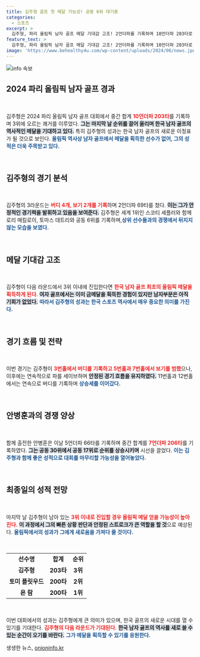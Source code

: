 ```yaml
---
title: 김주형 골프 첫 메달 가능성! 공동 6위 대기중
categories:
  - 스포츠
excerpt: >
  김주형, 파리 올림픽 남자 골프 메달 기대감 고조! 2언더파를 기록하며 10언더파 203타로 3위권에 진입. 3위 안에 들면 한국 남자 골프 첫 메달이 성사된다. 골프역사를 새로 쓴다!
feature_text: >
  김주형, 파리 올림픽 남자 골프 메달 기대감 고조! 2언더파를 기록하며 10언더파 203타로 3위권에 진입. 3위 안에 들면 한국 남자 골프 첫 메달이 성사된다. 골프역사를 새로 쓴다!
image: 'https://www.behealthy4u.com/wp-content/uploads/2024/06/news.jpg'
---
```


<p><img src="https://www.behealthy4u.com/wp-content/uploads/2024/06/news.jpg" alt="info 속보" /></p>

<h2 data-ke-size="size26">2024 파리 올림픽 남자 골프 경과</h2>

<p data-ke-size="size16">&nbsp;</p>

<p>김주형은 2024 파리 올림픽 남자 골프 대회에서 중간 합계 <b><span style="color: #ee2323;">10언더파 203타</span></b>를 기록하며 3위에 오르는 쾌거를 이루었다. <b><span style="background-color: #21538527;">그는 마지막 날 순위를 끌어 올리며 한국 남자 골프의 역사적인 메달을 기대하고 있다.</span></b> 특히 김주형의 성과는 한국 남자 골프의 새로운 이정표가 될 것으로 보인다. <b><span style="color: #1a5490;">올림픽 역사상 남자 골프에서 메달을 획득한 선수가 없어, 그의 성적은 더욱 주목받고 있다.</span></b></p>

<p data-ke-size="size16">&nbsp;</p>

<h2 data-ke-size="size26">김주형의 경기 분석</h2>

<p data-ke-size="size16">&nbsp;</p>

<p>김주형의 3라운드는 <b><span style="color: #ee2323;">버디 4개, 보기 2개를 기록</span></b>하며 2언더파 69타를 쳤다. <b><span style="background-color: #21538527;">이는 그가 안정적인 경기력을 발휘하고 있음을 보여준다.</span></b> 김주형은 세계 1위인 스코티 셰플러와 함께 로리 매킬로이, 토마스 데트리와 공동 6위를 기록하며,<b><span style="color: #1a5490;">상위 선수들과의 경쟁에서 뒤지지 않는 모습을 보였다.</span></b> </p>

<p data-ke-size="size16">&nbsp;</p>

<h2 data-ke-size="size26">메달 기대감 고조</h2>

<p data-ke-size="size16">&nbsp;</p>

<p>김주형이 다음 라운드에서 3위 이내에 진입한다면 <b><span style="color: #ee2323;">한국 남자 골프 최초의 올림픽 메달을 획득하게 된다.</span></b> <b><span style="background-color: #21538527;">여자 골프에서는 이미 금메달을 획득한 경험이 있지만 남자부문은 아직 기회가 없었다.</span></b> <b><span style="color: #1a5490;">따라서 김주형의 성과는 한국 스포츠 역사에서 매우 중요한 의미를 가진다.</span></b></p>

<p data-ke-size="size16">&nbsp;</p>

<h2 data-ke-size="size26">경기 흐름 및 전략</h2>

<p data-ke-size="size16">&nbsp;</p>

<p>이번 경기는 김주형이 <b><span style="color: #ee2323;">3번홀에서 버디를 기록하고 5번홀과 7번홀에서 보기를 범했</span></b>으나, 이후에는 연속적으로 파를 세이브하며 <b><span style="background-color: #21538527;">안정된 경기 흐름을 유지하였다.</span></b> 11번홀과 12번홀에서는 연속으로 버디를 기록하며 <b><span style="color: #1a5490;">상승세를 이어갔다.</span></b></p>

<p data-ke-size="size16">&nbsp;</p>

<h2 data-ke-size="size26">안병훈과의 경쟁 양상</h2>

<p data-ke-size="size16">&nbsp;</p>

<p>함께 출전한 안병훈은 이날 5언더파 66타를 기록하며 중간 합계를 <b><span style="color: #ee2323;">7언더파 206타</span></b>를 기록하였다. <b><span style="background-color: #21538527;">그는 공동 30위에서 공동 17위로 순위를 상승시키며</span></b> 시선을 끌었다. <b><span style="color: #1a5490;">이는 김주형과 함께 좋은 성적으로 대회를 마무리할 가능성을 열어놓았다.</span></b></p>

<p data-ke-size="size16">&nbsp;</p>

<h2 data-ke-size="size26">최종일의 성적 전망</h2>

<p data-ke-size="size16">&nbsp;</p>

<p>마지막 날 김주형이 남아 있는 <b><span style="color: #ee2323;">3위 이내로 진입할 경우 올림픽 메달 얻을 가능성이 높아진다.</span></b> <b><span style="background-color: #21538527;">이 과정에서 그의 빠른 상황 판단과 안정된 스트로크가 큰 역할을 할 것</span></b>으로 예상된다. <b><span style="color: #1a5490;">올림픽에서의 성과가 그에게 새로움을 가져다 줄 것이다.</span></b></p>

<p data-ke-size="size16">&nbsp;</p>

<table style="width: 100%; border-collapse: collapse;">
    <tr>
        <td style="text-align: center; height: 17px;"><b>선수명</b></td>
        <td style="text-align: center; height: 17px;"><b>합계</b></td>
        <td style="text-align: center; height: 17px;"><b>순위</b></td>
    </tr>
    <tr>
        <td style="text-align: center; height: 17px;"><b>김주형</b></td>
        <td style="text-align: center; height: 17px;"><b>203타</b></td>
        <td style="text-align: center; height: 17px;"><b>3위</b></td>
    </tr>
    <tr>
        <td style="text-align: center; height: 17px;"><b>토미 플릿우드</b></td>
        <td style="text-align: center; height: 17px;"><b>200타</b></td>
        <td style="text-align: center; height: 17px;"><b>2위</b></td>
    </tr>
    <tr>
        <td style="text-align: center; height: 17px;"><b>욘 람</b></td>
        <td style="text-align: center; height: 17px;"><b>200타</b></td>
        <td style="text-align: center; height: 17px;"><b>1위</b></td>
    </tr>
</table>

<p data-ke-size="size16">&nbsp;</p>

<p>이번 대회에서의 성과는 김주형에게 큰 의미가 있으며, 한국 골프의 새로운 시대를 열 수 있기를 기대한다. <b><span style="color: #ee2323;">김주형의 다음 라운드가 기대된다.</span></b> <b><span style="background-color: #21538527;">한국 남자 골프의 역사를 새로 쓸 수 있는 순간이 오기를 바란다.</span></b> <b><span style="color: #1a5490;">그가 메달을 획득할 수 있기를 응원한다.</span></b></p>
생생한 뉴스, <a href="https://onioninfo.kr" rel="dofollow">onioninfo.kr</a>


